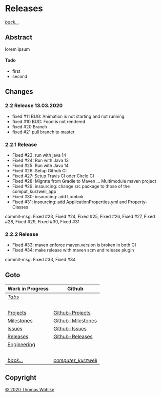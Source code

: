 # Releases

*[back...](index.md)* 

## Abstract
lorem ipsum
#### Todo
* first
* second

## Changes

### 2.2 Release 13.03.2020
* fixed #11 BUG: Animation is not starting and not running
* fixed #10 BUG: Food is not rendered
* fixed #20 Branch
* fixed #21 pull branch to master

### 2.2.1 Release
* Fixed #23: run with java 14
* Fixed #24: Run with Java 13
* Fixed #25: Run with Java 14
* Fixed #26: Setup Github CI
* Fixed #27: Setup Travis CI oder Circle CI
* Fixed #28: Migrate from Gradle to Maven ... Multimodule maven project
* Fixed #29: insourcing: change src package to those of the comput_kurzweil_app
* Fixed #30: insourcing: add Lombok
* Fixed #31: insourcing: add ApplicationProperties.yml and Property-Classes

commit-msg: Fixed #23, Fixed #24, Fixed #25, Fixed #26, Fixed #27, Fixed #28, Fixed #29, Fixed #30, Fixed #31

### 2.2.2 Release
* Fixed #33: maven enforce maven.version is broken in both CI
* Fixed #34: make release with maven scm and release plugin

commit-msg: Fixed #33, Fixed #34



## Goto
| Work in Progress              | Github                                                                                 |
|-------------------------------|----------------------------------------------------------------------------------------|
| *[Tabs](Tabs.md)*             | &nbsp;                                                                                 |
| &nbsp;                        | &nbsp;                                                                                 |
| [Projects](Projects.md)       | [Github-Projects](https://github.com/Computer-Kurzweil/computer_kurzweil/projects)     |
| [Milestones](Milestones.md)   | [Github-Milestones](https://github.com/Computer-Kurzweil/computer_kurzweil/milestones) |
| [Issues](Issues.md)           | [Github-Issues](https://github.com/Computer-Kurzweil/computer_kurzweil/issues)         |
| [Releases](Releases.md)       | [Github-Releases](https://github.com/Computer-Kurzweil/computer_kurzweil/releases)     |
| [Engineering](Engineering.md) | &nbsp;                                                                                 |
| &nbsp;                        | &nbsp;                                                                                 |
| *[back...](index.md)*         | *[computer_kurzweil](https://github.com/Computer-Kurzweil/computer_kurzweil)*          |

## Copyright
[&copy; 2020 Thomas W&ouml;hlke](LICENSE.code.md)

